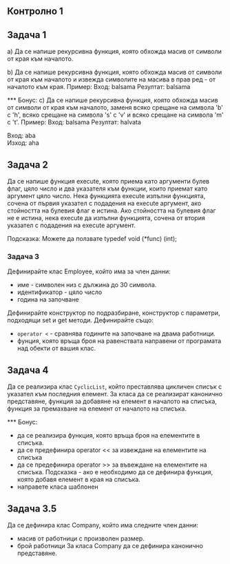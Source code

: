 ## Контролно 1

## Задача 1
a)
Да се напише рекурсивна функция, която обхожда масив от символи от края към началото.

b) Да се напише рекурсивна функция, която обхожда масив от символи от края към началото и извежда символите на масива в прав ред - от началото към края. 
Пример:
Вход:  balsamа 
Резултат: balsamа

*** Бонус:
c)
Да се напише рекурсивна функция, която обхожда масив от символи от края към началото, заменя всяко срещане на 
символа 'b' с 'h', всяко срещане на символа 's' с 'v' и всяко срещане на символа 'm' с 't'.
Пример:
Вход:  balsamа 
Резултат: halvata

Вход:  aba  
Изход: aha 

## Задача 2
Да се напише функция execute, която приема като аргументи булев флаг, цяло число 
и два указателя към функции, които приемат като аргумент цяло число.
Нека функцията execute изпълни функцията, сочена от първия указател с подадения на execute аргумент, ако стойността на булевия флаг е истина.
Ако стойността на булевия флаг не е истина, нека execute да изпълни функцията, сочена от втория указател с подадения на execute аргумент.     

Подсказка:
Можете да ползвате typedef void (*func) (int);

### Задача 3
Дефинирайте клас Employee, който има за член данни:
* име - символен низ с дължина до 30 символа.
* идентификатор - цяло число  
* година на започване 

Дефинирайте конструктор по подразбиране, конструктор с параметри, подходящи set и get методи.
Дефинирайте също:
* ```operator <``` - сравнява годините на започване на двама работници.
* фунция, която връща броя на равенствата направени от програмата над обекти от вашия клас.

## Задача 4
Да се реализира клас ```CyclicList```, който преставлява цикличен списък с указател към последния елемент. 
За класа да се реализират канонично представяне, функция за добавяне на елемент в началото на списъка, функция за премахване на елемент от началото на списъка. 
 
*** Бонус:
- да се реализира функция, която връща броя на елементите в списъка.
- да се предефинира operator << за извеждане на елементите на списъка
- да се предефинира operator >> за въвеждане на елементите на списъка. Подсказка - ако е необходимо да се дефинира функция, която добавя елемент в края на списъка.
- направете класа шаблонен

## Задача 3.5
Да се дефинира клас Company, който има следните член данни:
* масив от работници с произволен размер.
* брой работници
За класа Company да се дефинира канонично представяне.